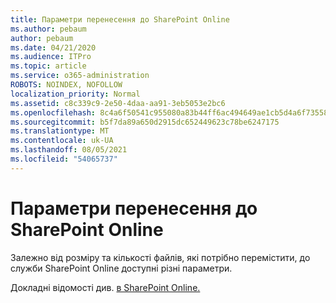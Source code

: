 ```yaml
---
title: Параметри перенесення до SharePoint Online
ms.author: pebaum
author: pebaum
ms.date: 04/21/2020
ms.audience: ITPro
ms.topic: article
ms.service: o365-administration
ROBOTS: NOINDEX, NOFOLLOW
localization_priority: Normal
ms.assetid: c8c339c9-2e50-4daa-aa91-3eb5053e2bc6
ms.openlocfilehash: 8c4a6f50541c955080a83b44ff6ac494649ae1cb5d4a6f735584bcc769be61ec
ms.sourcegitcommit: b5f7da89a650d2915dc652449623c78be6247175
ms.translationtype: MT
ms.contentlocale: uk-UA
ms.lasthandoff: 08/05/2021
ms.locfileid: "54065737"
---
```

# <a name="migrate-options-to-sharepoint-online"></a>Параметри перенесення до SharePoint Online

Залежно від розміру та кількості файлів, які потрібно перемістити, до служби SharePoint Online доступні різні параметри.
  
Докладні відомості див. [в SharePoint Online.](https://go.microsoft.com/fwlink/?linkid-2022029)
  

